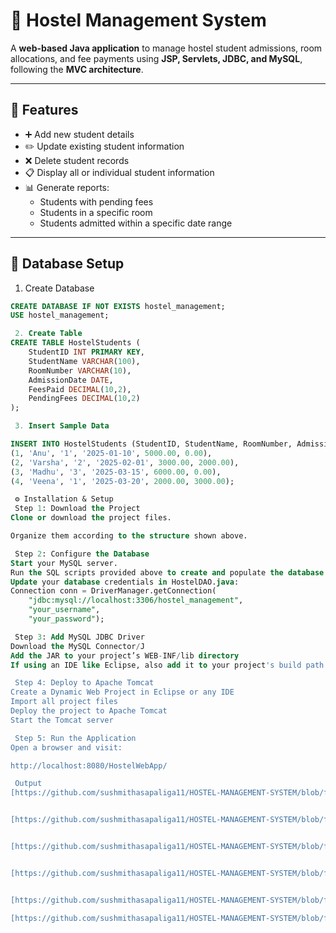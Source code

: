 # 🏢 Hostel Management System

A **web-based Java application** to manage hostel student admissions, room allocations, and fee payments using **JSP, Servlets, JDBC, and MySQL**, following the **MVC architecture**.

---

## 🚀 Features

- ➕ Add new student details  
- ✏️ Update existing student information  
- ❌ Delete student records  
- 📋 Display all or individual student information  
- 📊 Generate reports:
  - Students with pending fees  
  - Students in a specific room  
  - Students admitted within a specific date range  

---

## 🧱 Database Setup

 1. Create Database

```sql
CREATE DATABASE IF NOT EXISTS hostel_management;
USE hostel_management;

 2. Create Table
CREATE TABLE HostelStudents (
    StudentID INT PRIMARY KEY,
    StudentName VARCHAR(100),
    RoomNumber VARCHAR(10),
    AdmissionDate DATE,
    FeesPaid DECIMAL(10,2),
    PendingFees DECIMAL(10,2)
);

 3. Insert Sample Data

INSERT INTO HostelStudents (StudentID, StudentName, RoomNumber, AdmissionDate, FeesPaid, PendingFees) VALUES
(1, 'Anu', '1', '2025-01-10', 5000.00, 0.00),
(2, 'Varsha', '2', '2025-02-01', 3000.00, 2000.00),
(3, 'Madhu', '3', '2025-03-15', 6000.00, 0.00),
(4, 'Veena', '1', '2025-03-20', 2000.00, 3000.00);

 ⚙️ Installation & Setup
 Step 1: Download the Project
Clone or download the project files.

Organize them according to the structure shown above.

 Step 2: Configure the Database
Start your MySQL server.
Run the SQL scripts provided above to create and populate the database.
Update your database credentials in HostelDAO.java:
Connection conn = DriverManager.getConnection(
    "jdbc:mysql://localhost:3306/hostel_management", 
    "your_username", 
    "your_password");

 Step 3: Add MySQL JDBC Driver
Download the MySQL Connector/J
Add the JAR to your project’s WEB-INF/lib directory
If using an IDE like Eclipse, also add it to your project's build path

 Step 4: Deploy to Apache Tomcat
Create a Dynamic Web Project in Eclipse or any IDE
Import all project files
Deploy the project to Apache Tomcat
Start the Tomcat server

 Step 5: Run the Application
Open a browser and visit:

http://localhost:8080/HostelWebApp/

 Output
[https://github.com/sushmithasapaliga11/HOSTEL-MANAGEMENT-SYSTEM/blob/f81ad306f02c76eec7399fcc869b841b68e89eb3/Screenshots/Home_page.png]


[https://github.com/sushmithasapaliga11/HOSTEL-MANAGEMENT-SYSTEM/blob/f81ad306f02c76eec7399fcc869b841b68e89eb3/Screenshots/Addstudent.png]


[https://github.com/sushmithasapaliga11/HOSTEL-MANAGEMENT-SYSTEM/blob/f81ad306f02c76eec7399fcc869b841b68e89eb3/Screenshots/Deletestudent.png]


[https://github.com/sushmithasapaliga11/HOSTEL-MANAGEMENT-SYSTEM/blob/f81ad306f02c76eec7399fcc869b841b68e89eb3/Screenshots/Generate_report.png]


[https://github.com/sushmithasapaliga11/HOSTEL-MANAGEMENT-SYSTEM/blob/f81ad306f02c76eec7399fcc869b841b68e89eb3/Screenshots/Updatestudent.png]

[https://github.com/sushmithasapaliga11/HOSTEL-MANAGEMENT-SYSTEM/blob/f81ad306f02c76eec7399fcc869b841b68e89eb3/Screenshots/Viewstudents.png]
